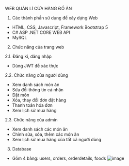 WEB QUẢN LÍ CỬA HÀNG ĐỒ ĂN
1. Các thành phần sử dụng để xây dựng Web
- HTML, CSS, Javascript, Framework Bootstrap 5
- C# ASP .NET CORE WEB API
- MySQL
2. Chức năng của trang web
  
  2.1. Đăng kí, đăng nhập
   - Dùng JWT để xác thực
 
  2.2. Chức năng của người dùng
   - Xem danh sách món ăn
   - Sửa đổi thông tin cá nhân
   - Đặt món
   - Xóa, thay đổi đơn đặt hàng
   - Thanh toán hóa đơn
   - Xem lịch sử mua hàng
  
  2.3. Chức năng của admin
   - Xem danh sách các món ăn
   - Chỉnh sửa, xóa, thêm các món ăn
   - Xem lịch sử mua hàng của tất cả người dùng

3. Database
- Gồm 4 bảng: users, orders, orderdetails, foods
![image](https://user-images.githubusercontent.com/100157005/208150307-f523afe7-4e8f-4d59-9a90-6acbd6ebc71b.png)
